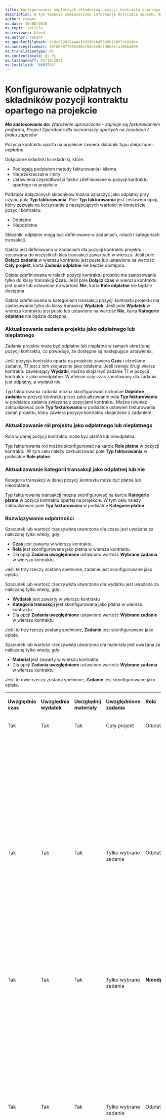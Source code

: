 ```yaml
---
title: Konfigurowanie odpłatnych składników pozycji kontraktu opartego na projekcie
description: W tym temacie zamieszczono informacje dotyczące sposobu dodawania odpłatnych składników do pozycji kontraktu w Project Operations.
author: rumant
ms.date: 10/08/2020
ms.topic: article
ms.reviewer: kfend
ms.author: rumant
ms.openlocfilehash: b29c912828aa4af2d2d9cb47869012087cb834b4
ms.sourcegitcommit: 40f68387f594180af64a5e5c748b6efa188bd300
ms.translationtype: HT
ms.contentlocale: pl-PL
ms.lasthandoff: 05/10/2021
ms.locfileid: "6003734"
---
```

# <a name="configure-chargeable-components-of-a-project-based-contract-line"></a>Konfigurowanie odpłatnych składników pozycji kontraktu opartego na projekcie

_**Ma zastosowanie do:** Wdrożenie uproszczone - zajmuje się fakturowaniem proforma, Project Operations dla scenariuszy opartych na zasobach / braku zapasów_

Pozycja kontraktu oparta na projekcie zawiera składniki typu *dołączane* i *odpłatne*.

Dołączone składniki to składniki, które:

  - Podlegają podziałom metody fakturowania i klienta
  - Nieprzekraczalne limity 
  - Ustawienia częstotliwości faktur zdefiniowane w pozycji kontraktu opartego na projekcie

Podzbiór dołączonych składników można oznaczyć jako odpłatny przy użyciu pola **Typ fakturowania**. Pole **Typ fakturowania** jest zestawem opcji, który zezwala na korzystanie z następujących wartości w kontekście pozycji kontraktu:

  - Odpłatne
  - Nieodpłatne

Składniki odpłatne mogą być definiowane w zadaniach, rolach i kategoriach transakcji.

Opłata jest definiowana w zadaniach dla pozycji kontraktu projektu i stosowana do wszystkich klas transakcji zawartych w wierszu. Jeśli pole **Dołącz zadania** w wierszu kontraktu jest puste lub ustawione na wartość **Cały projekt**, karta **Zadania odpłatne** nie będzie dostępna.

Opłata zdefiniowana w rolach pozycji kontraktu projektu ma zastosowanie tylko do klasy transakcji **Czas**. Jeśli pole **Dołącz czas** w wierszu kontraktu jest puste lub ustawione na wartość **Nie**, karta **Role odpłatne** nie będzie dostępna.

Opłata zdefiniowana w kategoriach transakcji pozycji kontraktu projektu ma zastosowanie tylko do klasy transakcji **Wydatek**. Jeśli pole **Wydatek** w wierszu kontraktu jest puste lub ustawione na wartość **Nie**, karta **Kategorie odpłatne** nie będzie dostępna.

### <a name="update-a-project-task-as-chargeable-or-non-chargeable"></a>Aktualizowanie zadania projektu jako odpłatnego lub niepłatnego

Zadanie projektu może być odpłatne lub niepłatne w ramach określonej pozycji kontraktu, co powoduje, że dostępne są następujące ustawienia:

Jeśli pozycja kontraktu oparta na projekcie zawiera **Czas** i określone zadanie, **T1** jest z nim skojarzone jako odpłatne. Jeśli istnieje drugi wiersz kontraktu zawierający **Wydatki**, można skojarzyć zadanie T1 w pozycji kontraktu z jako nieodpłatne. W efekcie cały czas zanotowany dla zadania jest odpłatny, a wydatki nie.

Typ fakturowania zadania można skonfigurować na karcie **Odpłatne zadania** w pozycji kontraktu przez zaktualizowanie pola **Typ fakturowania** w podsiatce zadania związane z pozycjami kontraktu. Można również zaktualizować pole **Typ fakturowania** w podsiatce ustawień fakturowania zadań projektu, który zawiera pozycje kontraktu skojarzone z zadaniem.

### <a name="update-a-role-as-chargeable-or-non-chargeable"></a>Aktualizowanie ról projektu jako odpłatnego lub niepłatnego

Rola w danej pozycji kontraktu może być płatna lub nieodpłatna.

Typ fakturowania roli można skonfigurować na karcie **Role płatne** w pozycji kontraktu. W tym celu należy zaktualizować pole **Typ fakturowania** w podsiatce **Role płatne**.

### <a name="update-a-transaction-category-as-chargeable-or-non-chargeable"></a>Aktualizowanie kategorii transakcji jako odpłatnej lub nie

Kategoria transakcji w danej pozycji kontraktu może być płatna lub nieodpłatna.

Typ fakturowania transakcji można skonfigurować na karcie **Kategorie płatne** w pozycji kontraktu opartej na projekcie. W tym celu należy zaktualizować pole **Typ fakturowania** w podsiatce **Kategorie płatne**.

### <a name="resolve-chargeability"></a>Rozwiązywanie odpłatności

Szacunek lub wartość rzeczywista utworzona dla czasu jest uważana za naliczaną tylko wtedy, gdy:

   - **Czas** jest zawarty w wierszu kontraktu.
   - **Rola** jest skonfigurowana jako płatna w wierszu kontraktu.
   - Dla opcji **Zadania uwzględnione** ustawiono wartość **Wybrane zadania** w wierszu kontraktu.
 
 Jeśli te trzy rzeczy zostaną spełnione, zadanie jest skonfigurowane jako opłata. 

Szacunek lub wartość rzeczywista utworzona dla wydatku jest uważana za naliczaną tylko wtedy, gdy:

   - **Wydatek** jest zawarty w wierszu kontraktu
   - **Kategoria transakcji** jest skonfigurowana jako płatna w wierszu kontraktu
   - Dla opcji **Zadania uwzględnione** ustawiono wartość **Wybrane zadanie** w wierszu kontraktu
  
 Jeśli te trzy rzeczy zostaną spełnione, **Zadanie** jest skonfigurowane jako opłata. 

Szacunek lub wartość rzeczywista utworzona dla materiału jest uważana za naliczaną tylko wtedy, gdy:

   - **Materiał** jest zawarty w wierszu kontraktu
   - Dla opcji **Zadania uwzględnione** ustawiono wartość **Wybrane zadania** w wierszu kontraktu

Jeśli te dwie rzeczy zostaną spełnione, **Zadanie** jest skonfigurowane jako opłata. 

<table border="0" cellspacing="0" cellpadding="0">
    <tbody>
        <tr>
            <td width="70" valign="top">
                <p>
                    <strong>Uwzględnia czas</strong>
                </p>
            </td>
            <td width="78" valign="top">
                <p>
                    <strong>Uwzględnia wydatek</strong>
                    <strong></strong>
                </p>
            </td>
            <td width="63" valign="top">
                <p>
                    <strong>Uwzględnij materiały</strong>
                    <strong></strong>
                </p>
            </td>
            <td width="75" valign="top">
                <p>
                    <strong>Uwzględnione zadania</strong>
                    <strong></strong>
                </p>
            </td>
            <td width="65" valign="top">
                <p>
                    <strong>Rola</strong>
                    <strong></strong>
                </p>
            </td>
            <td width="70" valign="top">
                <p>
                    <strong>Kategoria</strong>
                    <strong></strong>
                </p>
            </td>
            <td width="65" valign="top">
                <p>
                    <strong>Zadanie</strong>
                    <strong></strong>
                </p>
            </td>
            <td width="350" valign="top">
                <p>
                    <strong>Wpływ opłaty</strong>
                </p>
            </td>
        </tr>
        <tr>
            <td width="70" valign="top">
                <p>
Tak </p>
            </td>
            <td width="78" valign="top">
                <p>
Tak </p>
            </td>
            <td width="63" valign="top">
                <p>
Tak </p>
            </td>
            <td width="75" valign="top">
                <p>
Cały projekt </p>
            </td>
            <td width="65" valign="top">
                <p>
Odpłatne </p>
            </td>
            <td width="70" valign="top">
                <p>
Odpłatne </p>
            </td>
            <td width="65" valign="top">
                <p>
Nie można ustawić </p>
            </td>
            <td width="350" valign="top">
                <p>
Fakturowanie wartości rzeczywistej czas: <strong>Odpłatny</strong>
                </p>
                <p>
Typ fakturowania wartości rzeczywistej wydatku: <strong>Odpłatny</strong>
                </p>
                <p>
Typ fakturowania wartości rzeczywistej materiału: <strong>Odpłatny</strong>
                </p>
            </td>
        </tr>
        <tr>
            <td width="70" valign="top">
                <p>
Tak </p>
            </td>
            <td width="78" valign="top">
                <p>
Tak </p>
            </td>
            <td width="63" valign="top">
                <p>
Tak </p>
            </td>
            <td width="75" valign="top">
                <p>
Tylko wybrane zadania </p>
            </td>
            <td width="65" valign="top">
                <p>
Odpłatne </p>
            </td>
            <td width="70" valign="top">
                <p>
Odpłatne </p>
            </td>
            <td width="65" valign="top">
                <p>
Odpłatne </p>
            </td>
            <td width="350" valign="top">
                <p>
Fakturowanie wartości rzeczywistej czas: <strong>Odpłatny</strong>
                </p>
                <p>
Typ fakturowania wartości rzeczywistej wydatku: <strong>Odpłatny</strong>
                </p>
                <p>
Typ fakturowania wartości rzeczywistej materiału: <strong>Odpłatny</strong>
                </p>
            </td>
        </tr>
        <tr>
            <td width="70" valign="top">
                <p>
Tak </p>
            </td>
            <td width="78" valign="top">
                <p>
Tak </p>
            </td>
            <td width="63" valign="top">
                <p>
Tak </p>
            </td>
            <td width="75" valign="top">
                <p>
Tylko wybrane zadania </p>
            </td>
            <td width="65" valign="top">
                <p>
                    <strong>Nieodpłatne</strong>
                </p>
            </td>
            <td width="70" valign="top">
                <p>
Odpłatne </p>
            </td>
            <td width="65" valign="top">
                <p>
Odpłatne </p>
            </td>
            <td width="350" valign="top">
                <p>
Fakturowanie wartości rzeczywistej czas: <strong>Nieodpłatny</strong>
                </p>
                <p>
Typ fakturowania wartości rzeczywistej wydatku: Odpłatny </p>
                <p>
Typ fakturowania wartości rzeczywistej materiału: Odpłatny </p>
            </td>
        </tr>
        <tr>
            <td width="70" valign="top">
                <p>
Tak </p>
            </td>
            <td width="78" valign="top">
                <p>
Tak </p>
            </td>
            <td width="63" valign="top">
                <p>
Tak </p>
            </td>
            <td width="75" valign="top">
                <p>
Tylko wybrane zadania </p>
            </td>
            <td width="65" valign="top">
                <p>
Odpłatne </p>
            </td>
            <td width="70" valign="top">
                <p>
Odpłatne </p>
            </td>
            <td width="65" valign="top">
                <p>
                    <strong>Nieodpłatne</strong>
                </p>
            </td>
            <td width="350" valign="top">
                <p>
Fakturowanie wartości rzeczywistej czas: <strong>Nieodpłatny</strong>
                </p>
                <p>
Typ fakturowania wartości rzeczywistej wydatku: <strong>Nieodpłatny</strong>
                </p>
                <p>
Typ fakturowania wartości rzeczywistej materiału: <strong>Nieodpłatny</strong>
                </p>
            </td>
        </tr>
        <tr>
            <td width="70" valign="top">
                <p>
Tak </p>
            </td>
            <td width="78" valign="top">
                <p>
Tak </p>
            </td>
            <td width="63" valign="top">
                <p>
Tak </p>
            </td>
            <td width="75" valign="top">
                <p>
Tylko wybrane zadania </p>
            </td>
            <td width="65" valign="top">
                <p>
                    <strong>Nieodpłatne</strong>
                </p>
            </td>
            <td width="70" valign="top">
                <p>
Odpłatne </p>
            </td>
            <td width="65" valign="top">
                <p>
                    <strong>Nieodpłatne</strong>
                </p>
            </td>
            <td width="350" valign="top">
                <p>
Fakturowanie wartości rzeczywistej czas: <strong>Nieodpłatny</strong>
                </p>
                <p>
Typ fakturowania wartości rzeczywistej wydatku: <strong>Nieodpłatny</strong>
                </p>
                <p>
Typ fakturowania wartości rzeczywistej materiału: <strong> Nieodpłatny</strong>
                </p>
            </td>
        </tr>
        <tr>
            <td width="70" valign="top">
                <p>
Tak </p>
            </td>
            <td width="78" valign="top">
                <p>
Tak </p>
            </td>
            <td width="63" valign="top">
                <p>
Tak </p>
            </td>
            <td width="75" valign="top">
                <p>
Tylko wybrane zadania </p>
            </td>
            <td width="65" valign="top">
                <p>
                    <strong>Nieodpłatne</strong>
                </p>
            </td>
            <td width="70" valign="top">
                <p>
                    <strong>Nieodpłatne</strong>
                </p>
            </td>
            <td width="65" valign="top">
                <p>
Odpłatne </p>
            </td>
            <td width="350" valign="top">
                <p>
Fakturowanie wartości rzeczywistej czas: <strong>Nieodpłatny</strong>
                </p>
                <p>
Typ fakturowania wartości rzeczywistej wydatku: <strong> Nieodpłatny</strong>
                </p>
                <p>
Typ fakturowania wartości rzeczywistej materiału: Odpłatny </p>
            </td>
        </tr>
        <tr>
            <td width="70" valign="top">
                <p>
                    <strong>No</strong>
                </p>
            </td>
            <td width="78" valign="top">
                <p>
Tak </p>
            </td>
            <td width="63" valign="top">
                <p>
Tak </p>
            </td>
            <td width="75" valign="top">
                <p>
Cały projekt </p>
            </td>
            <td width="65" valign="top">
                <p>
Nie można ustawić </p>
            </td>
            <td width="70" valign="top">
                <p>
                    <strong>Odpłatne</strong>
                </p>
            </td>
            <td width="65" valign="top">
                <p>
Nie można ustawić </p>
            </td>
            <td width="350" valign="top">
                <p>
Fakturowanie wartości rzeczywistej czas: <strong>Niedostępne</strong>
                </p>
                <p>
Typ fakturowania wartości rzeczywistej wydatku: Odpłatny </p>
                <p>
Typ fakturowania wartości rzeczywistej materiału: Odpłatny </p>
            </td>
        </tr>
        <tr>
            <td width="70" valign="top">
                <p>
                    <strong>No</strong>
                </p>
            </td>
            <td width="78" valign="top">
                <p>
Tak </p>
            </td>
            <td width="63" valign="top">
                <p>
Tak </p>
            </td>
            <td width="75" valign="top">
                <p>
Cały projekt </p>
            </td>
            <td width="65" valign="top">
                <p>
Nie można ustawić </p>
            </td>
            <td width="70" valign="top">
                <p>
                    <strong>Nieodpłatne</strong>
                </p>
            </td>
            <td width="65" valign="top">
                <p>
Nie można ustawić </p>
            </td>
            <td width="350" valign="top">
                <p>
Fakturowanie wartości rzeczywistej czas: <strong>Niedostępne</strong>
                </p>
                <p>
Typ fakturowania wartości rzeczywistej wydatku: <strong> Nieodpłatny</strong>
                </p>
                <p>
Typ fakturowania wartości rzeczywistej materiału: Odpłatny </p>
            </td>
        </tr>
        <tr>
            <td width="70" valign="top">
                <p>
Tak </p>
            </td>
            <td width="78" valign="top">
                <p>
                    <strong>No</strong>
                </p>
            </td>
            <td width="63" valign="top">
                <p>
Tak </p>
            </td>
            <td width="75" valign="top">
                <p>
Cały projekt </p>
            </td>
            <td width="65" valign="top">
                <p>
Odpłatne </p>
            </td>
            <td width="70" valign="top">
                <p>
Nie można ustawić </p>
            </td>
            <td width="65" valign="top">
                <p>
Nie można ustawić </p>
            </td>
            <td width="350" valign="top">
                <p>
Fakturowanie wartości rzeczywistej czas: Odpłatny </p>
                <p>
Typ fakturowania wartości rzeczywistej wydatku: <strong> Niedostępne</strong>
                </p>
                <p>
Typ fakturowania wartości rzeczywistej materiału: Odpłatny </p>
            </td>
        </tr>
        <tr>
            <td width="70" valign="top">
                <p>
Tak </p>
            </td>
            <td width="78" valign="top">
                <p>
                    <strong>No</strong>
                </p>
            </td>
            <td width="63" valign="top">
                <p>
Tak </p>
            </td>
            <td width="75" valign="top">
                <p>
Cały projekt </p>
            </td>
            <td width="65" valign="top">
                <p>
                    <strong>Nieodpłatne</strong>
                </p>
            </td>
            <td width="70" valign="top">
                <p>
Nie można ustawić </p>
            </td>
            <td width="65" valign="top">
                <p>
Nie można ustawić </p>
            </td>
            <td width="350" valign="top">
                <p>
Fakturowanie wartości rzeczywistej czas: <strong>Nieodpłatne</strong>
                </p>
                <p>
Typ fakturowania wartości rzeczywistej wydatku: <strong> Niedostępne</strong>
                </p>
                <p>
Typ fakturowania wartości rzeczywistej materiału: Odpłatny </p>
            </td>
        </tr>
        <tr>
            <td width="70" valign="top">
                <p>
Tak </p>
            </td>
            <td width="78" valign="top">
                <p>
Tak </p>
            </td>
            <td width="63" valign="top">
                <p>
                    <strong>No</strong>
                </p>
            </td>
            <td width="75" valign="top">
                <p>
Cały projekt </p>
            </td>
            <td width="65" valign="top">
                <p>
Odpłatne </p>
            </td>
            <td width="70" valign="top">
                <p>
Odpłatne </p>
            </td>
            <td width="65" valign="top">
                <p>
Nie można ustawić </p>
            </td>
            <td width="350" valign="top">
                <p>
Fakturowanie wartości rzeczywistej czas: Odpłatny </p>
                <p>
Typ fakturowania wartości rzeczywistej wydatku: Odpłatny </p>
                <p>
Typ fakturowania wartości rzeczywistej materiału: <strong> Niedostępne</strong>
                </p>
            </td>
        </tr>
        <tr>
            <td width="70" valign="top">
                <p>
Tak </p>
            </td>
            <td width="78" valign="top">
                <p>
Tak </p>
            </td>
            <td width="63" valign="top">
                <p>
                    <strong>No</strong>
                </p>
            </td>
            <td width="75" valign="top">
                <p>
Cały projekt </p>
            </td>
            <td width="65" valign="top">
                <p>
                    <strong>Nieodpłatne</strong>
                </p>
            </td>
            <td width="70" valign="top">
                <p>
                    <strong>Nieodpłatne</strong>
                </p>
            </td>
            <td width="65" valign="top">
                <p>
Nie można ustawić </p>
            </td>
            <td width="350" valign="top">
                <p>
Fakturowanie wartości rzeczywistej czas: <strong>Nieodpłatne</strong>
                </p>
                <p>
Typ fakturowania wartości rzeczywistej wydatku: <strong> Nieodpłatne</strong>
                </p>
                <p>
Typ fakturowania wartości rzeczywistej materiału: <strong> Niedostępne</strong>
                </p>
            </td>
        </tr>
    </tbody>
</table>





[!INCLUDE[footer-include](../../includes/footer-banner.md)]
